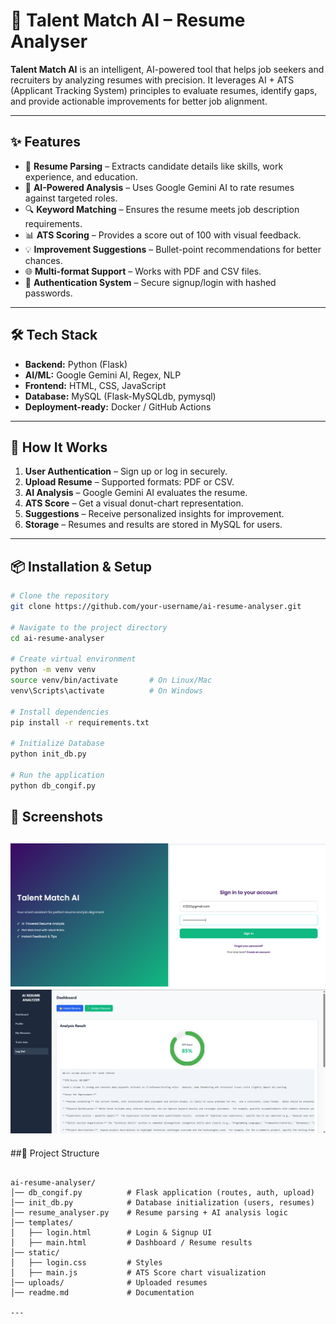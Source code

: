 # 🤖 Talent Match AI – Resume Analyser

**Talent Match AI** is an intelligent, AI-powered tool that helps job seekers and recruiters by analyzing resumes with precision. It leverages AI + ATS (Applicant Tracking System) principles to evaluate resumes, identify gaps, and provide actionable improvements for better job alignment.  

---

## ✨ Features

- 📄 **Resume Parsing** – Extracts candidate details like skills, work experience, and education.  
- 🤖 **AI-Powered Analysis** – Uses Google Gemini AI to rate resumes against targeted roles.  
- 🔍 **Keyword Matching** – Ensures the resume meets job description requirements.  
- 📊 **ATS Scoring** – Provides a score out of 100 with visual feedback.  
- 💡 **Improvement Suggestions** – Bullet-point recommendations for better chances.  
- 🌐 **Multi-format Support** – Works with PDF and CSV files.  
- 🔐 **Authentication System** – Secure signup/login with hashed passwords.  

---

## 🛠️ Tech Stack

- **Backend:** Python (Flask)  
- **AI/ML:** Google Gemini AI, Regex, NLP  
- **Frontend:** HTML, CSS, JavaScript  
- **Database:** MySQL (Flask-MySQLdb, pymysql)  
- **Deployment-ready:** Docker / GitHub Actions  

---

## 🚀 How It Works

1. **User Authentication** – Sign up or log in securely.  
2. **Upload Resume** – Supported formats: PDF or CSV.  
3. **AI Analysis** – Google Gemini AI evaluates the resume.  
4. **ATS Score** – Get a visual donut-chart representation.  
5. **Suggestions** – Receive personalized insights for improvement.  
6. **Storage** – Resumes and results are stored in MySQL for users.  

---




## 📦 Installation & Setup

```bash
# Clone the repository
git clone https://github.com/your-username/ai-resume-analyser.git

# Navigate to the project directory
cd ai-resume-analyser

# Create virtual environment
python -m venv venv
source venv/bin/activate       # On Linux/Mac
venv\Scripts\activate          # On Windows

# Install dependencies
pip install -r requirements.txt

# Initialize Database
python init_db.py

# Run the application
python db_congif.py

```
## 📸 Screenshots
![Login UI](static/images/login-review.png)
![Main Analysis](static/images/main-preview.png)
---
##📂 Project Structure
```

ai-resume-analyser/
│── db_congif.py          # Flask application (routes, auth, upload)
│── init_db.py            # Database initialization (users, resumes)
│── resume_analyser.py    # Resume parsing + AI analysis logic
│── templates/
│   ├── login.html        # Login & Signup UI
│   ├── main.html         # Dashboard / Resume results
│── static/
│   ├── login.css         # Styles
│   ├── main.js           # ATS Score chart visualization
│── uploads/              # Uploaded resumes
│── readme.md             # Documentation

---
```




